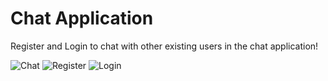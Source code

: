 # Chat Application

Register and Login to chat with other existing users in the chat application!

![Chat](https://github.com/user-attachments/assets/620ae93f-7019-4a1d-87df-c7b74f303696)
![Register](https://github.com/user-attachments/assets/40d002ea-0f4a-428d-811c-73fc41e5afa0)
![Login](https://github.com/user-attachments/assets/de763523-cf2b-4365-9154-4016eee9dc00)
